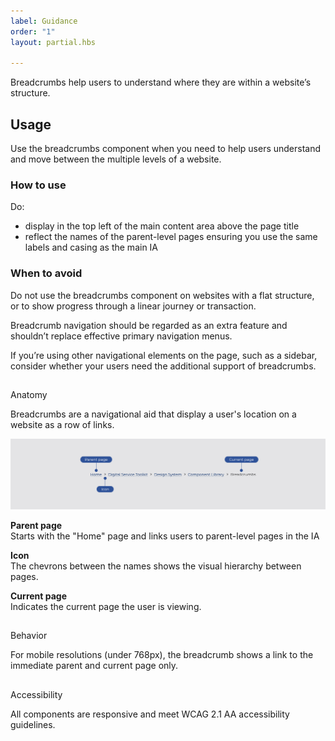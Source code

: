 ```yaml
---
label: Guidance
order: "1"
layout: partial.hbs

---
```

Breadcrumbs help users to understand where they are within a website’s structure.

## Usage

Use the breadcrumbs component when you need to help users understand and move between the multiple levels of a website.

### How to use

Do:

* display in the top left of the main content area above the page title
* reflect the names of the parent-level pages ensuring you use the same labels and casing as the main IA

### When to avoid

Do not use the breadcrumbs component on websites with a flat structure, or to show progress through a linear journey or transaction.

Breadcrumb navigation should be regarded as an extra feature and shouldn’t replace effective primary navigation menus.

If you’re using other navigational elements on the page, such as a sidebar, consider whether your users need the additional support of breadcrumbs.

##   
Anatomy

Breadcrumbs are a navigational aid that display a user's location on a website as a row of links.

![](/uploads/breadcrumb-anatomy-1.png)

**Parent page**  
Starts with the "Home" page and links users to parent-level pages in the IA

**Icon**  
The chevrons between the names shows the visual hierarchy between pages.

**Current page**  
Indicates the current page the user is viewing.

##   
Behavior

For mobile resolutions (under 768px), the breadcrumb shows a link to the immediate parent and current page only.

##   
Accessibility

All components are responsive and meet WCAG 2.1 AA accessibility guidelines.